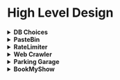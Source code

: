 # High Level Design

<details>
<summary><strong>DB Choices</strong></summary>

- **Consistency vs Availability**  
  - For **consistency**, use **MySQL**.
  - For **availability**, use **NoSQL**.
  - Data Storage:
    - SQL databases store data **row-wise**.
    - NoSQL databases store data **column-wise** or **in-memory**.
  - **Updates** are less efficient in NoSQL databases compared to SQL.

</details>

<details>
<summary><strong>PasteBin</strong></summary>

![Pastebin](https://github.com/Deepak18-06/hld/blob/main/images/pastebin.svg)

</details>

<details>
<summary><strong>RateLimiter</strong></summary>

![RateLimiter](https://github.com/Deepak18-06/hld/blob/main/images/rate%20Limiter.png)

</details>

<details>
<summary><strong>Web Crawler</strong></summary>

![Web Crawler](https://github.com/Deepak18-06/hld/blob/main/images/web-crawler.svg)

</details>

<details>
<summary><strong>Parking Garage</strong></summary>

![Parking Garage](https://github.com/Deepak18-06/hld/blob/main/images/parking_garage.svg)

</details>

</details>

<details>
<summary><strong>BookMyShow</strong></summary>

![BookMyShow](https://github.com/Deepak18-06/hld/blob/main/images/ticketmaster1.svg)

</details>
